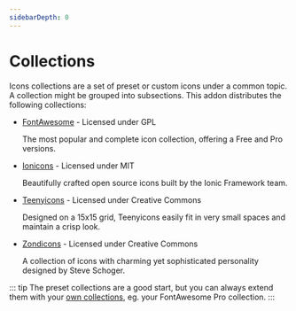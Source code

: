 ```yaml
---
sidebarDepth: 0
---
```


# Collections

Icons collections are a set of preset or custom icons under a common topic. A collection might be grouped into subsections. This addon distributes the following collections:

- [FontAwesome](https://fontawesome.com/) - Licensed under GPL

  The most popular and complete icon collection, offering a Free and Pro versions.

- [Ionicons](https://ionicons.com/) - Licensed under MIT

  Beautifully crafted open source icons built by the Ionic Framework team.

- [Teenyicons](https://teenyicons.com/) - Licensed under Creative Commons

  Designed on a 15x15 grid, Teenyicons easily fit in very small spaces and maintain a crisp look.

- [Zondicons](https://zondicons.com/) - Licensed under Creative Commons

  A collection of icons with charming yet sophisticated personality designed by Steve Schoger.

::: tip
The preset collections are a good start, but you can always extend them with your [own collections](./howto.md#set-a-custom-collection), eg. your FontAwesome Pro collection.
:::
